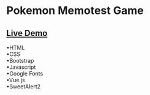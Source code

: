 # Pokemon Memotest Game
## [Live Demo](https://nachokai.github.io/pokemon-memotest/)  
•HTML  
•CSS  
•Bootstrap  
•Javascript  
•Google Fonts  
•Vue.js  
•SweetAlert2  
